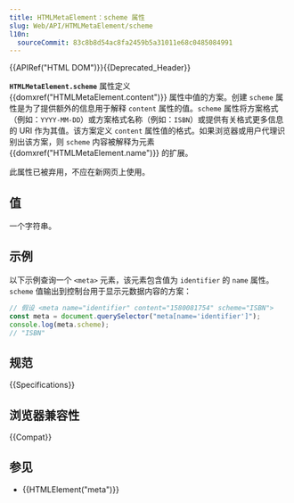 ```yaml
---
title: HTMLMetaElement：scheme 属性
slug: Web/API/HTMLMetaElement/scheme
l10n:
  sourceCommit: 83c8b8d54ac8fa2459b5a31011e68c0485084991
---
```


{{APIRef("HTML DOM")}}{{Deprecated_Header}}

**`HTMLMetaElement.scheme`** 属性定义 {{domxref("HTMLMetaElement.content")}} 属性中值的方案。创建 `scheme` 属性是为了提供额外的信息用于解释 `content` 属性的值。`scheme` 属性将方案格式（例如：`YYYY-MM-DD`）或方案格式名称（例如：`ISBN`）或提供有关格式更多信息的 URI 作为其值。该方案定义 `content` 属性值的格式。如果浏览器或用户代理识别出该方案，则 `scheme` 内容被解释为元素 {{domxref("HTMLMetaElement.name")}} 的扩展。

此属性已被弃用，不应在新网页上使用。

## 值

一个字符串。

## 示例

以下示例查询一个 `<meta>` 元素，该元素包含值为 `identifier` 的 `name` 属性。`scheme` 值输出到控制台用于显示元数据内容的方案：

```js
// 假设 <meta name="identifier" content="1580081754" scheme="ISBN">
const meta = document.querySelector("meta[name='identifier']");
console.log(meta.scheme);
// "ISBN"
```

## 规范

{{Specifications}}

## 浏览器兼容性

{{Compat}}

## 参见

- {{HTMLElement("meta")}}
